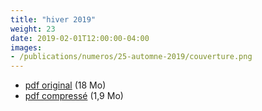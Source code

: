 ```yaml
---
title: "hiver 2019"
weight: 23
date: 2019-02-01T12:00:00-04:00
images:
- /publications/numeros/25-automne-2019/couverture.png
---
```


- [pdf original](lepied-automne-2019.pdf) (18 Mo)
- [pdf compressé](lepied-automne-2019-compress.pdf) (1,9 Mo)